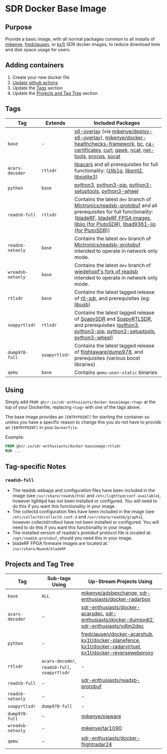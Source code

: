 # SDR Docker Base Image

## Purpose

Provide a basic image, with all normal packages common to all installs of [mikenye](https://github.com/mikenye/), [fredclausen](https://github.com/fredclausen), or [kx1t](https://github.com/kx1t/) SDR docker images, to reduce download time and disk space usage for users.

## Adding containers

1) Create your new docker file
2) [Update github actions](Add-New-Container-Template.MD)
3) Update the [Tags](#tags) section
4) Update the [Projects and Tag Tree](#Projects-and-Tag-Tree) section

## Tags

| Tag | Extends | Included Packages |
| --- | ------- | ------------------|
| `base` | - | [s6-overlay](https://github.com/just-containers/s6-overlay) (via [mikenye/deploy-s6-overlay](https://github.com/mikenye/deploy-s6-overlay)), [mikenye/docker-healthchecks-framework](https://github.com/mikenye/docker-healthchecks-framework), [bc](https://packages.debian.org/stable/bc), [ca-certificates](https://packages.debian.org/stable/ca-certificates), [curl](https://packages.debian.org/stable/curl), [gawk](https://packages.debian.org/stable/gawk), [ncat](https://packages.debian.org/stable/ncat), [net-tools](https://packages.debian.org/stable/net-tools), [procps](https://packages.debian.org/stable/procps), [socat](https://packages.debian.org/stable/socat) |
| `acars-decoder` | `rtlsdr` | [libacars](https://github.com/szpajder/libacars) and all prerequisites for full functionality: ([zlib1g](https://packages.debian.org/stable/zlib1g), [libxml2](https://packages.debian.org/stable/zlib1g), [libsqlite3](https://packages.debian.org/stable/libsqlite3)) |
| `python` | `base` | [python3](https://packages.debian.org/stable/python3), [python3-pip](https://packages.debian.org/stable/python3-pip), [python3-setuptools](https://packages.debian.org/stable/python3-setuptools), [python3-wheel](https://packages.debian.org/stable/python3-wheel) |
| `readsb-full` | `rtlsdr` | Contains the latest `dev` branch of [Mictronics/readsb-protobuf](https://github.com/Mictronics/readsb-protobuf) and all prerequisites for full functionality: ([bladeRF](https://github.com/Nuand/bladeRF), [bladeRF FPGA images](https://www.nuand.com/fpga_images/), [libiio (for PlutoSDR)](https://github.com/analogdevicesinc/libiio), [libad9361-iio (for PlutoSDR)](https://github.com/analogdevicesinc/libad9361-iio)) |
| `readsb-netonly` | `base` | Contains the latest `dev` branch of [Mictronics/readsb-protobuf](https://github.com/Mictronics/readsb-protobuf) intended to operate in network only mode. |
| `wreadsb-netonly` | `base` | Contains the latest `dev` branch of [wiedehopf's fork of readsb](https://github.com/wiedehopf/readsb) intended to operate in network only mode. |
| `rtlsdr` | `base` | Contains the latest tagged release of [rtl-sdr](https://osmocom.org/projects/rtl-sdr/), and prerequisites (eg: [libusb](https://packages.debian.org/stable/libusb-1.0-0)) |
| `soapyrtlsdr` | `rtlsdr` | Contains the latest tagged release of [SoapySDR](https://github.com/pothosware/SoapySDR) and [SoapyRTLSDR](https://github.com/pothosware/SoapyRTLSDR), and prerequisites ([python3](https://packages.debian.org/stable/python3), [python3-pip](https://packages.debian.org/stable/python3-pip), [python3-setuptools](https://packages.debian.org/stable/python3-setuptools), [python3-wheel](https://packages.debian.org/stable/python3-wheel)) |
| `dump978-full` | `soapyrtlsdr` | Contains the latest tagged release of [flightaware/dump978](https://github.com/flightaware/dump978), and prerequisites (various boost libraries) |
| `qemu` | `base` | Contains `qemu-user-static` binaries |

## Using

Simply add `FROM ghcr.io/sdr-enthusiasts/docker-baseimage:<tag>` at the top of your Dockerfile, replacing `<tag>` with one of the tags above.

The base image provides an `[ENTRYPOINT]` for starting the container so unless you have a specific reason to change this you do not have to provide an `[ENTRYPOINT]` in your `Dockerfile`.

Example:

```Dockerfile
FROM ghcr.io/sdr-enthusiasts/docker-baseimage:rtlsdr
RUN ...
```

## Tag-specific Notes

### `readsb-full`

* The readsb webapp and configuration files have been included in the image (see `/usr/share/readsb/html` and `/etc/lighttpd/conf-available`), however lighttpd has not been installed or configured. You will need to do this if you want this functionality in your image.
* The collectd configuration files have been included in the image (see `/etc/collectd/collectd.conf.d` and `/usr/share/readsb/graphs`), however collectd/rrdtool have not been installed or configured. You will need to do this if you want this functionality in your image.
* The installed version of readsb's protobuf protocol file is located at: `/opt/readsb-protobuf`, should you need this in your image.
* bladeRF FPGA firmware images are located at: `/usr/share/Nuand/bladeRF`

## Projects and Tag Tree

| Tag               | Sub-tags Using                 | Up-Stream Projects Using |
| ----------------- | ------------------------------ | ------------------------ |
| `base`            | `ALL`                          | [mikenye/adsbexchange](https://github.com/mikenye/docker-adsbexchange), [sdr-enthusiasts/docker-radarbox](https://github.com/sdr-enthusiasts/docker-radarbox) |
| `acars-decoder`   | -                              | [sdr-enthusiasts/docker-acarsdec](https://github.com/sdr-enthusiasts/docker-acarsdec), [sdr-enthusiasts/docker-dumpvdl2](https://github.com/sdr-enthusiasts/docker-dumpvdl2), [sdr-enthusiasts/vdlm2dec](https://github.com/sdr-enthusiasts/docker-vdlm2dec) |
| `python`          | -                              | [fredclausen/docker-acarshub](https://github.com/fredclausen/docker-acarshub), [kx1t/docker-planefence](http://github.com/kx1t/docker-planefence), [kx1t/docker-radarvirtuel](http://github.com/kx1t/docker-radarvirtuel), [kx1t/docker-reversewebproxy](http://github.com/kx1t/docker-reversewebproxy) |
| `rtlsdr`          | `acars-decoder`, `readsb-full`, `soapyrtlsdr` | - |
| `readsb-full`     | -                              | [sdr-enthusiasts/readsb-protobuf](https://github.com/sdr-enthusiasts/docker-readsb-protobuf) |
| `readsb-netonly`  | -                              | - |
| `soapyrtlsdr`     | `dump978-full`                 | - |
| `dump978-full`    | -                              | [mikenye/piaware](https://github.com/mikenye/docker-piaware) |
| `wreadsb-netonly` | -                              | [mikenye/tar1090](https://github.com/mikenye/docker-tar1090) |
| `qemu`            | -                              | [sdr-enthusiasts/docker-flightradar24](https://github.com/sdr-enthusiasts/docker-flightradar24) |
